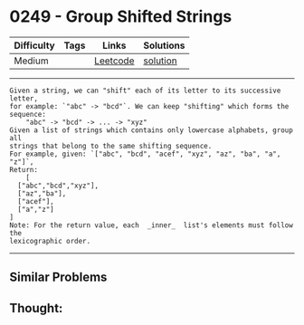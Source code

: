 # 0249 - Group Shifted Strings

Difficulty  | Tags | Links | Solutions
----------- | ---- | ----- | -----
Medium |  | [Leetcode](https://leetcode.com/problems/group-shifted-strings) | [solution](https://leetcode.com/problems/group-shifted-strings/solution/)


-----------

```
Given a string, we can "shift" each of its letter to its successive letter,
for example: `"abc" -> "bcd"`. We can keep "shifting" which forms the
sequence:
    "abc" -> "bcd" -> ... -> "xyz"
Given a list of strings which contains only lowercase alphabets, group all
strings that belong to the same shifting sequence.
For example, given: `["abc", "bcd", "acef", "xyz", "az", "ba", "a", "z"]`,
Return:
    [
  ["abc","bcd","xyz"],
  ["az","ba"],
  ["acef"],
  ["a","z"]
]
Note: For the return value, each  _inner_  list's elements must follow the
lexicographic order.
```

-----------


## Similar Problems




## Thought:
